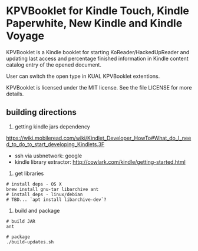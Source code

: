 KPVBooklet for Kindle Touch, Kindle Paperwhite, New Kindle and Kindle Voyage
======================================

KPVBooklet is a Kindle booklet for starting KoReader/HackedUpReader
and updating last access and percentage finished information
in Kindle content catalog entry of the opened document. 

User can switch the open type in KUAL KPVBooklet extentions.

KPVBooklet is licensed under the MIT license. See the file
LICENSE for more details.

## building directions

1. getting kindle jars dependency

https://wiki.mobileread.com/wiki/Kindlet_Developer_HowTo#What_do_I_need_to_do_to_start_developing_Kindlets.3F

- ssh via usbnetwork: google
- kindle library extractor: http://cowlark.com/kindle/getting-started.html

1. get libraries

```
# install deps - OS X
brew install gnu-tar libarchive ant
# install deps - linux/debian
# TBD... `apt install libarchive-dev`?
```

1. build and package

```
# build JAR
ant

# package
./build-updates.sh
```